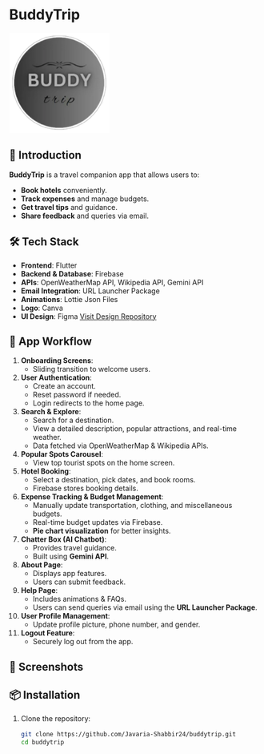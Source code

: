 # BuddyTrip  
<img src="buddytrip/assets/logo.jpg" alt="BuddyTrip Logo" width="200" height="200">

## 📌 Introduction  
**BuddyTrip** is a travel companion app that allows users to:  
- **Book hotels** conveniently.  
- **Track expenses** and manage budgets.  
- **Get travel tips** and guidance.  
- **Share feedback** and queries via email.  

## 🛠️ Tech Stack  
- **Frontend**: Flutter  
- **Backend & Database**: Firebase  
- **APIs**: OpenWeatherMap API, Wikipedia API, Gemini API  
- **Email Integration**: URL Launcher Package
- **Animations**: Lottie Json Files
- **Logo**: Canva
- **UI Design**: Figma [Visit Design Repository](https://github.com/Javaria-Shabbir24/BuddyTrip)

## 🚀 App Workflow  
1. **Onboarding Screens**:  
   - Sliding transition to welcome users.  
2. **User Authentication**:  
   - Create an account.  
   - Reset password if needed.  
   - Login redirects to the home page.  
3. **Search & Explore**:  
   - Search for a destination.  
   - View a detailed description, popular attractions, and real-time weather.  
   - Data fetched via OpenWeatherMap & Wikipedia APIs.  
4. **Popular Spots Carousel**:  
   - View top tourist spots on the home screen.  
5. **Hotel Booking**:  
   - Select a destination, pick dates, and book rooms.  
   - Firebase stores booking details.  
6. **Expense Tracking & Budget Management**:  
   - Manually update transportation, clothing, and miscellaneous budgets.  
   - Real-time budget updates via Firebase.  
   - **Pie chart visualization** for better insights.  
7. **Chatter Box (AI Chatbot)**:  
   - Provides travel guidance.  
   - Built using **Gemini API**.  
8. **About Page**:  
   - Displays app features.  
   - Users can submit feedback.  
9. **Help Page**:  
   - Includes animations & FAQs.  
   - Users can send queries via email using the **URL Launcher Package**.  
10. **User Profile Management**:  
    - Update profile picture, phone number, and gender.  
11. **Logout Feature**:  
    - Securely log out from the app.  

## 📸 Screenshots  
 

## 📦 Installation  
1. Clone the repository:  
   ```sh
   git clone https://github.com/Javaria-Shabbir24/buddytrip.git
   cd buddytrip
